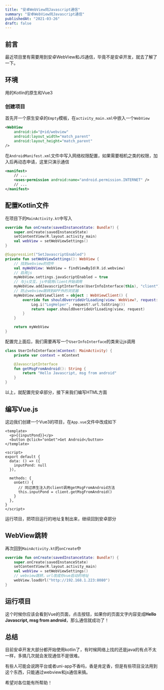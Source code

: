 ```yaml
---
title: "安卓WebView同Javascript通信"
summary: "安卓WebView同Javascript通信"
publishedAt: "2021-03-26"
draft: false
---
```


## 前言
最近项目里有需要用到安卓WebView和JS通信，毕竟不是安卓开发，就去了解了一下。

## 环境
用的Kotlin的原生和Vue3

### 创建项目
首先开一个原生安卓的`Empty`模板，在`activity_main.xml`中嵌入一个`WebView`
```xml
<WebView
    android:id="@+id/webview"
    android:layout_width="match_parent"
    android:layout_height="match_parent"
/>
```
在`AndroidManifest.xml`文件中写入网络权限配置，如果需要相机之类的权限，加入后再动态申请，这里只演示通信
```xml
<manifest>
    // ...
    <uses-permission android:name="android.permission.INTERNET" />
    // ...
</manifest>
```

## 配置Kotlin文件
在项目下的`MainActivity.kt`中写入
```kt
override fun onCreate(savedInstanceState: Bundle?) {
    super.onCreate(savedInstanceState)
    setContentView(R.layout.activity_main)
    val webView = setWebViewSettings()
}

@SuppressLint("SetJavascriptEnabled")
private fun setWebViewSettings(): WebView {
    // 找到webview的控件
    val myWebView: WebView = findViewById(R.id.webview)
    // 启用js
    myWebView.settings.javaScriptEnabled = true
    // 与js交互，js中就用client开始调用
    myWebView.addJavascriptInterface(UserInfoInterface(this), "client")
    // 防止webview跳转到APP外的浏览器
    myWebView.webViewClient = object : WebViewClient() {
        override fun shouldOverrideUrlLoading(view: WebView?, request: WebResourceRequest?): Boolean {
            Log.i("LogHelper", request?.url.toString())
            return super.shouldOverrideUrlLoading(view, request)
        }
    }

    return myWebView
}
```
配置完上面后，我们需要再写一个`UserInfoInterface`的类来让js调用
```kt
class UserInfoInterface(mContext: MainActivity) {
    private var context = mContext

    @JavascriptInterface
    fun getMsgFromAndroid(): String {
        return "Hello Javascript, msg from android"
    }
}
```
以上，就配置完安卓部分，接下来我们编写HTML方面

## 编写Vue.js
这边我们创建一个Vue3的项目，在`App.vue`文件中改成如下
```vue
<template>
  <p>{{inputPond}}</p>
  <button @click="onGet">Get Android</button>
</template>

<script>
export default {
  data: () => ({
    inputPond: null
  }),

  methods: {
    onGet() {
      // 同过原生注入的client调用getMsgFromAndroid方法
      this.inputPond = client.getMsgFromAndroid()
    }
  },
}
</script>
```
运行项目，把项目运行的地址复制出来，继续回到安卓部分

## WebView跳转
再次回到`MainActivity.kt`的`onCreate`中
```kt
override fun onCreate(savedInstanceState: Bundle?) {
    super.onCreate(savedInstanceState)
    setContentView(R.layout.activity_main)
    val webView = setWebViewSettings()
    // webview跳转，url改成你vue启动的地址
    webView.loadUrl("http://192.168.1.223:8080")
}
```

## 运行项目
这个时候你应该会看到Vue的页面，点击按钮，如果你的页面文字内容变成**Hello Javascript, msg from android**，那么通信就成功了！

## 总结
目前安卓开发大部分都开始使用kotlin了，有时候网络上找的还是java的有点不太一样，多搞几次就会发现通信不是很难。

有些人可能会说跨平台或者uni-app不香吗，香是肯定香，但是有些项目没法用到这个东西，只能通过webview和js通信来搞。

希望对各位能有所帮助！
